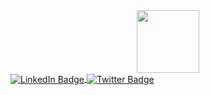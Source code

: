 <div id="header" align="center"> <img src="https://media.giphy.com/media/M9gbBd9nbDrOTu1Mqx/giphy.gif" width="100"/> </div>
<div id="badges">
  <a href="https://www.linkedin.com/in/devanshu-shukla-b424841b3">
    <img src="https://img.shields.io/badge/LinkedIn-blue?style=for-the-badge&logo=linkedin&logoColor=white" alt="LinkedIn Badge" align="center"/>
  </a>
  <a href="https://twitter.com/Devansh18488799?s=09">
    <img src="https://img.shields.io/badge/Twitter-blue?style=for-the-badge&logo=twitter&logoColor=white" alt="Twitter Badge" align="center"/>
  </a>
</div>
<img src="https://komarev.com/ghpvc/?username=devanshukla&style=flat-square&color=blue" align="center" alt=""/>
                                                                                                          

